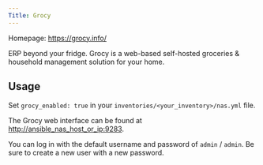 ```yaml
---
Title: Grocy
---
```


Homepage: <https://grocy.info/>

ERP beyond your fridge. Grocy is a web-based self-hosted groceries & household management solution for your home.

## Usage

Set `grocy_enabled: true` in your `inventories/<your_inventory>/nas.yml` file.

The Grocy web interface can be found at <http://ansible_nas_host_or_ip:9283>.

You can log in with the default username and password of `admin` / `admin`. Be sure to create a new user with a new password.
